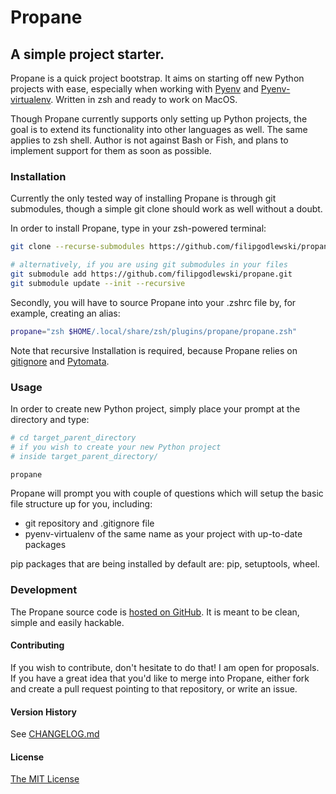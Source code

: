 # Propane

## A simple project starter.

Propane is a quick project bootstrap.
It aims on starting off new Python projects with ease, especially when
working with [Pyenv](https://github.com/pyenv/pyenv) and
[Pyenv-virtualenv](https://github.com/pyenv/pyenv-virtualenv).
Written in zsh and ready to work on MacOS.

Though Propane currently supports only setting up Python projects,
the goal is to extend its functionality into other languages as well.
The same applies to zsh shell. Author is not against Bash or Fish, and
plans to implement support for them as soon as possible.

### Installation

Currently the only tested way of installing Propane is through git submodules,
though a simple git clone should work as well without a doubt.

In order to install Propane, type in your zsh-powered terminal:

```zsh
git clone --recurse-submodules https://github.com/filipgodlewski/propane.git

# alternatively, if you are using git submodules in your files
git submodule add https://github.com/filipgodlewski/propane.git
git submodule update --init --recursive
```

Secondly, you will have to source Propane into your .zshrc file by,
for example, creating an alias:

```zsh
propane="zsh $HOME/.local/share/zsh/plugins/propane/propane.zsh"
```

Note that recursive Installation is required, because Propane relies on
[gitignore](https://github.com/github/gitignore) and
[Pytomata](https://github.com/filipgodlewski/pytomata).

### Usage

In order to create new Python project, simply place your prompt at
the directory and type:
```zsh
# cd target_parent_directory
# if you wish to create your new Python project
# inside target_parent_directory/

propane
```

Propane will prompt you with couple of questions which will setup
the basic file structure up for you, including:

* git repository and .gitignore file
* pyenv-virtualenv of the same name as your project with up-to-date packages

pip packages that are being installed by default are: pip, setuptools, wheel.

### Development

The Propane source code is
[hosted on GitHub](https://github.com/filipgodlewski/propane).
It is meant to be clean, simple and easily hackable.

#### Contributing

If you wish to contribute, don't hesitate to do that! I am open for proposals.
If you have a great idea that you'd like to merge into Propane,
either fork and create a pull request pointing to that repository, or
write an issue.

#### Version History

See [CHANGELOG.md](CHANGELOG.md)

#### License

[The MIT License](LICENSE)
